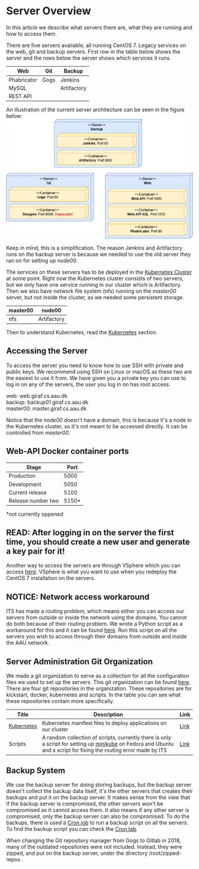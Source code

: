 # Server Overview

In this article we describe what servers there are, what they are running and how to access them.

There are five servers available, all running CentOS 7.  Legacy services on the web, git and backup servers.
First row in the table below shows the server and the rows below the server shows which services it runs.

|Web|Git|Backup|
|---|---|---|
| Phabricator | Gogs | Jenkins|
| MySQL | | Artifactory |
| REST API | | |

An illustration of the current server architecture can be seen in the figure below: 
![ServerInfrastructure](./images/ServerInfrastructure.png "ServerInfrastructure")

Keep in mind, this is a simplification. The reason Jenkins and Artifactory runs on the backup server is because we needed to use the old server they ran on for setting up *node00*.

The services on these servers has to be deployed in the [Kubernetes Cluster](./kubernetes.md)  at some point.
Right now the Kubernetes cluster consists of two servers, but we only have one service running in our cluster which is Artifactory.
Then we also have network file system (nfs) running on the *master00* server, but not inside the cluster, as we needed some persistent storage.

| master00 | node00 |
|---|---|
| nfs | Artifactory |

Then to understand Kubernetes, read the [Kubernetes](./kubernetes.md) section.

## Accessing the Server

To access the server you need to know how to use SSH with private and public keys. We recommend using SSH on Linux or macOS as these two are the easiest to use it from.
We have given you a private key you can use to log in on any of the servers, the user you log in on has root access.

web: web.giraf.cs.aau.dk  
backup:  backup01.giraf.cs.aau.dk  
master00: master.giraf.cs.aau.dk  

Notice that the *node00* doesn't have a domain, this is because it's a node in the Kubernetes cluster, so it's not meant to be accessed directly. It can be controlled from *master00*.

## Web-API Docker container ports

| Stage  | Port |
|---|---|
| Production                | 5000 |
| Development            | 5050 |
| Current release          | 5100 |
| Release number two  | 5150*|  

*not currently oppened

## READ: After logging in on the server the first time, you should create a new user and generate a key pair for it!

Another way to access the servers are through VSphere which you can access [here](http://www.its.aau.dk/vejledninger/VMware/web-client/). VSphere is what you want to use when you redeploy the CentOS 7 installation on the servers.

## NOTICE: Network access workaround

ITS has made a routing problem, which means either you can access our servers from outside or inside the network using the domains. You cannot do both because of their routing problem. We wrote a Python script as a workaround for this and it can be found [here](https://github.com/aau-giraf/server/blob/master/ip_routing.py). Run this script on all the servers you wish to access through their domains from outside and inside the AAU network.

## Server Administration Git Organization 

We made a git organization to serve as a collection for all the configuration files we used to set up the servers. This git organization can be found [here](https://github.com/aau-giraf). There are four git repositories in the organization. These repositories are for kickstart, docker, kubernetes and scripts. In the table you can see what these repositories contain more specifically.

|Title|Description|Link|
|--|--|--|
|[Kubernetes](./kubernetes.md)| Kubernetes manifest files to deploy applications on our cluster | [Link](https://github.com/aau-giraf/deployment/tree/master/kubernetes)|
|Scripts| A random collection of scripts, currently there is only a script for setting up [minikube](https://github.com/kubernetes/minikube) on Fedora and Ubuntu and a script for fixing the routing error made by ITS | [Link](https://github.com/aau-giraf/server)|

## Backup System 

We use the backup server for doing storing backups, but the backup server doesn't collect the backup data itself, it's the other servers that creates their backups and put it on the backup server. It makes sense from the view that if the backup server is compromised, the other servers won't be compromised as it cannot access them. It also means if any other server is compromised, only the backup server can also be compromised. To do the backups, there is used a [Cron job](https://en.wikipedia.org/wiki/Cron) to run a backup script on all the servers. To find the backup script you can check the [Cron tab](https://help.ubuntu.com/community/CronHowto).

When changing the Git repository manager from Gogs to Gitlab in 2018, many of the outdated repositories were not included. Instead, they were zipped, and put on the backup server, under the directory /root/zipped-repos .